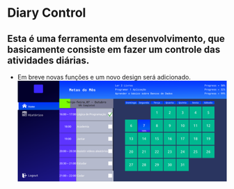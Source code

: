 # Diary Control
## Esta é uma ferramenta em desenvolvimento, que basicamente consiste em fazer um controle das atividades diárias.

- Em breve novas funções e um novo design será adicionado.
![Homepage](./img/Homepage.png)